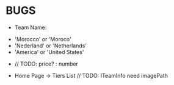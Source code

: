 # BUGS

- Team Name:

* 'Morocco' or 'Moroco'
* 'Nederland' or 'Netherlands'
* 'America' or 'United States'

- // TODO:
  price? : number

- Home Page -> Tiers List // TODO: ITeamInfo need imagePath
